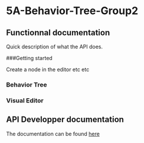 # 5A-Behavior-Tree-Group2

## Functionnal documentation
Quick description of what the API does.

###Getting started

Create a node in the editor etc etc
### Behavior Tree

### Visual Editor

## API Developper documentation

The documentation can be found [here](api/toc.html)